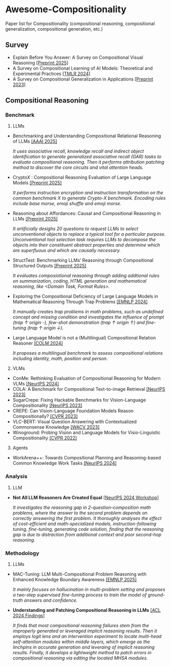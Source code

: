 # Awesome-Compositionality
Paper list for Compositionality (compositional reasoning, compositional generalization, compositional generation, etc.)

## Survey
- Explain Before You Answer: A Survey on Compositional Visual Reasoning [[Preprint 2025]](https://arxiv.org/abs/2508.17298)
- A Survey on Compositional Learning of AI Models: Theoretical and Experimental Practices [[TMLR 2024]](https://arxiv.org/abs/2406.08787)
- A Survey on Compositional Generalization in Applications [[Preprint 2023]](https://arxiv.org/abs/2302.01067)

## Compositional Reasoning
### Benchmark
1. LLMs
- Benchmarking and Understanding Compositional Relational Reasoning of LLMs [[AAAI 2025]](https://ojs.aaai.org/index.php/AAAI/article/view/34170)

  *It uses associative recall, knowledge recall and indirect object identification to generate generalized associative recall (GAR) tasks to evaluate compositional reasoning. Then it performs attribution patching method to discover the core circuits and vital attention heads.*

- CryptoX : Compositional Reasoning Evaluation of Large Language Models [[Preprint 2025]](https://arxiv.org/abs/2502.07813)

  *It performs instruction encryption and instruction transformation on the common benchmark X to generate Crypto-X benchmark. Encoding rules include base morse, emoji shuffle and emoji morse.*

- Reasoning about Affordances: Causal and Compositional Reasoning in LLMs [[Preprint 2025]](https://arxiv.org/abs/2502.16606)

  *It artificially desighs 20 questions to request LLMs to select unconventional objects to replace a typical tool for a particular purpose. Unconventional tool selection task requires LLMs to decompose the objects into their constituent abstract properties and determine which are superfluous and which are causally necessary.*

- StructTest: Benchmarking LLMs’ Reasoning through Compositional Structured Outputs [[Preprint 2025]](https://arxiv.org/abs/2412.18011)

  *It evaluates composiotional reasoning through adding addtional rules on summarization, coding, HTML generation and mathematical reasoning, like <Domain Task, Format Rules>.*

- Exploring the Compositional Deficiency of Large Language Models in Mathematical Reasoning Through Trap Problems [[EMNLP 2024]](https://aclanthology.org/2024.emnlp-main.915/)

  *It manually creates trap problems in math problems, such as undefined concept and missing condition and investigates the influence of prompt (trap ↑ origin -), few-shot demonstration (trap ↑ origin ↑) and fine-tuning (trap ↑ origin ↓).*

- Large Language Model is not a (Multilingual) Compositional Relation Reasoner [[COLM 2024]](https://openreview.net/forum?id=wLQ3I0F1oj)

  *It proposes a multilingual benchmark to assess compositional relations including identity, math, position and person.*

2. VLMs
- ConMe: Rethinking Evaluation of Compositional Reasoning for Modern VLMs [[NeurIPS 2024]](https://proceedings.neurips.cc/paper_files/paper/2024/hash/28aad3b3b315d86910d7f4ee2867dfa4-Abstract-Datasets_and_Benchmarks_Track.html)
- COLA: A Benchmark for Compositional Text-to-image Retrieval [[NeurIPS 2023]](https://proceedings.neurips.cc/paper_files/paper/2023/hash/917cd410aa55b61594fa2a6f6e5a9e94-Abstract-Datasets_and_Benchmarks.html)
- SugarCrepe: Fixing Hackable Benchmarks for Vision-Language Compositionality [[NeurIPS 2023]](https://proceedings.neurips.cc/paper_files/paper/2023/hash/63461de0b4cb760fc498e85b18a7fe81-Abstract-Datasets_and_Benchmarks.html)
- CREPE: Can Vision-Language Foundation Models Reason Compositionally? [[CVPR 2023]](https://openaccess.thecvf.com/content/CVPR2023/html/Ma_CREPE_Can_Vision-Language_Foundation_Models_Reason_Compositionally_CVPR_2023_paper.html)
- VLC-BERT: Visual Question Answering with Contextualized Commonsense Knowledge [[WACV 2023]](https://openaccess.thecvf.com/content/WACV2023/html/Ravi_VLC-BERT_Visual_Question_Answering_With_Contextualized_Commonsense_Knowledge_WACV_2023_paper.html)
- Winoground: Probing Vision and Language Models for Visio-Linguistic Compositionality [[CVPR 2022]](https://openaccess.thecvf.com/content/CVPR2022/html/Thrush_Winoground_Probing_Vision_and_Language_Models_for_Visio-Linguistic_Compositionality_CVPR_2022_paper)

3. Agents
- WorkArena++: Towards Compositional Planning and Reasoning-based Common Knowledge Work Tasks [[NeurIPS 2024]](https://proceedings.neurips.cc/paper_files/paper/2024/hash/0b82662b6c32e887bb252a74d8cb2d5e-Abstract-Datasets_and_Benchmarks_Track.html)




### Analysis
1. LLM
- **Not All LLM Reasoners Are Created Equal** [[NeurIPS 2024 Workshop]](https://arxiv.org/abs/2410.01748)

  *It investigates the reasoning gap in 2-question-composition math problems, where the answer to the second problem depends on correctly answering the first problem. It thoroughly analyses the effect of cost-efficient and math-specialized models, instruction-following tuning, fine-tuning, generating code solution, finding that the reasoning gap is due to distraction from additional context and poor second-hop reasoning.*




### Methodology

1. LLMs
- MAC-Tuning: LLM Multi-Compositional Problem Reasoning with Enhanced Knowledge Boundary Awareness [[EMNLP 2025]](https://arxiv.org/abs/2504.21773)

  *It mainly focuses on hallucination in multi-problem setting and proposes a two-step supervised fine-tuning process to train the model of ground-truth answers and confidence.*

- **Understanding and Patching Compositional Reasoning in LLMs** [[ACL 2024 Findings]](https://aclanthology.org/2024.findings-acl.576/)

  *It finds that most compositional reasoning failures stem from the improperly generated or leveraged implicit reasoning results. Then it employs logit lens and an intervention experiment to locate multi-head self-attention modules within middle layers, which emerge as the linchpins in accurate generation and leveraing of implicit reasoning results. Finally, it develops a lightweight method to patch errors in compositional reasoning via editing the located MHSA modules.*
